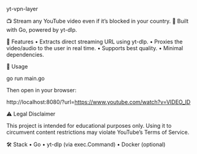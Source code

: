 yt-vpn-layer

📺 Stream any YouTube video even if it’s blocked in your country.
🔐 Built with Go, powered by yt-dlp.

🔧 Features
•	Extracts direct streaming URL using yt-dlp.
•	Proxies the video/audio to the user in real time.
•	Supports best quality.
•	Minimal dependencies.

🚀 Usage

go run main.go

Then open in your browser:

http://localhost:8080/?url=https://www.youtube.com/watch?v=VIDEO_ID

⚠️ Legal Disclaimer

This project is intended for educational purposes only.
Using it to circumvent content restrictions may violate YouTube’s Terms of Service.

🛠️ Stack
•	Go
•	yt-dlp (via exec.Command)
•	Docker (optional)
